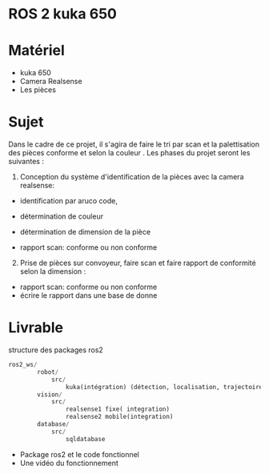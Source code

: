 # ROS 2 kuka 650

# Matériel 

-  kuka 650
- Camera Realsense
- Les pièces
  
# Sujet 
Dans le cadre de ce projet, il s'agira de faire le tri par scan et la palettisation des pièces conforme et selon la couleur .
Les phases du projet seront les suivantes : 
1.  Conception du système d'identification de la pièces avec la camera realsense:
  - identification par aruco code,
  - détermination de couleur
  - détermination de dimension de la pièce
  
  - rapport scan: conforme ou non conforme
2. Prise de pièces sur convoyeur, faire scan et faire rapport de conformité selon la dimension :
 - rapport scan: conforme ou non conforme
 - écrire le rapport dans une base de donne

# Livrable 
structure des packages ros2

``` python
ros2_ws/
    	robot/ 
    		src/
    			kuka(intégration) (détection, localisation, trajectoire et prise) 	
    	vision/	
    		src/
    			realsense1 fixe( integration) 
    			realsense2 mobile(integration)
    	database/
    		src/
    			sqldatabase

  ```

- Package ros2 et le code fonctionnel 
- Une vidéo du fonctionnement
  



